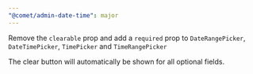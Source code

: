 ```yaml
---
"@comet/admin-date-time": major
---
```


Remove the `clearable` prop and add a `required` prop to `DateRangePicker`, `DateTimePicker`, `TimePicker` and `TimeRangePicker`

The clear button will automatically be shown for all optional fields.
